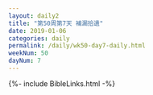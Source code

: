 ```yaml
---
layout: daily2
title: "第50周第7天 補漏拾遺"
date: 2019-01-06
categories: daily
permalink: /daily/wk50-day7-daily.html
weekNum: 50
dayNum: 7
---
```


{%- include BibleLinks.html -%}

